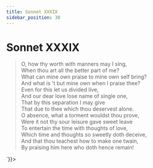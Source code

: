 ```yaml
---
title: Sonnet XXXIX
sidebar_position: 38
---
```

<div dangerouslySetInnerHTML={{__html: `<div><HTML><HEAD><TITLE>Sonnet XXXIX</TITLE></HEAD>
<BODY><H1>Sonnet XXXIX</H1>

<BLOCKQUOTE>O, how thy worth with manners may I sing,<BR>
When thou art all the better part of me?<BR>
What can mine own praise to mine own self bring?<BR>
And what is 't but mine own when I praise thee?<BR>
Even for this let us divided live,<BR>
And our dear love lose name of single one,<BR>
That by this separation I may give<BR>
That due to thee which thou deservest alone.<BR>
O absence, what a torment wouldst thou prove,<BR>
Were it not thy sour leisure gave sweet leave<BR>
To entertain the time with thoughts of love,<BR>
Which time and thoughts so sweetly doth deceive,<BR>
  And that thou teachest how to make one twain,<BR>
  By praising him here who doth hence remain!<BR>
</BLOCKQUOTE>

</BODY></HTML>
</div>`}}></div>